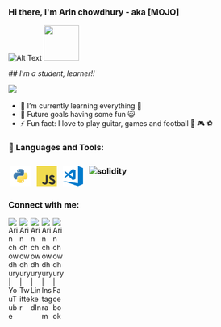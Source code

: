 ### Hi there, I'm Arin chowdhury - aka [MOJO] 

![Alt Text](https://media.giphy.com/media/QTaNqfIczYL0iY4udO/giphy.gif)
<img src="https://media.giphy.com/media/QTaNqfIczYL0iY4udO/giphy.gif" width="70" height="70" />


<i>## I'm a student, learner!!</i><br />

![](https://komarev.com/ghpvc/?username=Arin100&color=red)

- 🌱 I’m currently learning everything 🤣
- 🥅 Future goals having some fun 😺
- ⚡ Fun fact: I love to play guitar, games and football 🎸 🎮 ⚽

<h3> 🧰 Languages and Tools:<h3 />
<p align="left">
<img src="https://raw.githubusercontent.com/github/explore/80688e429a7d4ef2fca1e82350fe8e3517d3494d/topics/python/python.png" alt="Python" height="40" style="vertical-align:top; margin:4px">
<img src="https://raw.githubusercontent.com/github/explore/80688e429a7d4ef2fca1e82350fe8e3517d3494d/topics/javascript/javascript.png" alt="Javascript" height="40" style="vertical-align:top; margin:4px">
<img src="https://raw.githubusercontent.com/github/explore/80688e429a7d4ef2fca1e82350fe8e3517d3494d/topics/visual-studio-code/visual-studio-code.png" alt="VS Code" height="40" style="vertical-align:top; margin:4px">
<img src="https://docs.soliditylang.org/en/v0.4.24/_images/logo.svg" alt="solidity" height="40" style="vertical-align:top; margin:4px">
</p>


### Connect with me:

[<img align="left" alt="Arin chowdhury | YouTube" width="22px" src="https://cdn.jsdelivr.net/npm/simple-icons@v3/icons/youtube.svg" />][youtube]
[<img align="left" alt="Arin chowdhury | Twitter" width="22px" src="https://cdn.jsdelivr.net/npm/simple-icons@v3/icons/twitter.svg" />][twitter]
[<img align="left" alt="Arin chowdhury | LinkedIn" width="22px" src="https://cdn.jsdelivr.net/npm/simple-icons@v3/icons/linkedin.svg" />][linkedin]
[<img align="left" alt="Arin chowdhury | Instagram" width="22px" src="https://cdn.jsdelivr.net/npm/simple-icons@v3/icons/instagram.svg" />][instagram]
[<img align="left" alt="Arin chowdhury | Facebook" width="22px" src="https://cdn.jsdelivr.net/npm/simple-icons@v3/icons/facebook.svg" />][facebook]

<br />
<br />
<br />


[twitter]: https://twitter.com/ChowdhuryArin
[youtube]: https://www.youtube.com/channel/UCzu9qrqXcTTGNAPRQbrA3wg
[instagram]: https://instagram.com/arin__chowdhury
[linkedin]: https://www.linkedin.com/in/arin-chowdhury-9529591a0/
[facebook]: https://www.facebook.com/arin.chowdhury.12
